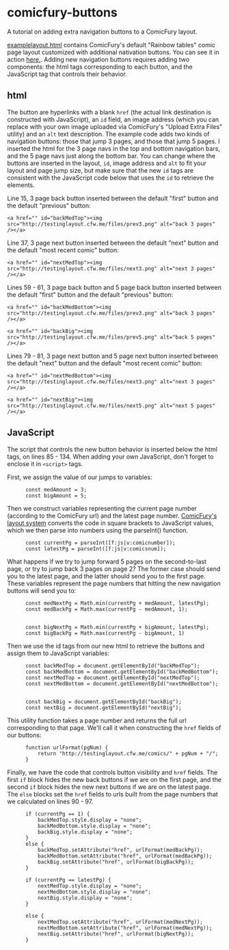 # comicfury-buttons
A tutorial on adding extra navigation buttons to a ComicFury layout.

[examplelayout.html](https://github.com/ksadov/comicfury-buttons/blob/master/examplelayout.html) contains ComicFury's default "Rainbow tables" comic page layout customized with additional nativation buttons. You can see it in action [here.](http://testinglayout.cfw.me/comics/). Adding new navigation buttons requires adding two components: the html tags corresponding to each button, and the JavaScript tag that controls their behavior. 

## html
The button are hyperlinks with a blank `href` (the actual link destination is constructed with JavaScript), an `id` field, an image address (which you can replace with your own image uploaded via ComicFury's "Upload Extra Files" utility) and an `alt` text description. The example code adds two kinds of navigation buttons: those that jump 3 pages, and those that jump 5 pages. I inserted the html for the 3 page navs in the top and bottom navigation bars, and the 5 page navs just along the bottom bar. You can change where the buttons are inserted in the layout, `id`, image address and `alt` to fit your layout and page jump size, but make sure that the new `id` tags are consistent with the JavaScript code below that uses the `id` to retrieve the elements.

Line 15, 3 page back button inserted between the default "first" button and the default "previous" button:
```
<a href="" id="backMedTop"><img src="http://testinglayout.cfw.me/files/prev3.png" alt="back 3 pages" /></a>
```

Line 37, 3 page next button inserted between the default "next" button and the default "most recent comic" button:

```
<a href="" id="nextMedTop"><img src="http://testinglayout.cfw.me/files/next3.png" alt="next 3 pages" /></a>
```
Lines 59 - 61, 3 page back button and 5 page back button inserted between the default "first" button and the default "previous" button:

```
<a href="" id="backMedBottom"><img src="http://testinglayout.cfw.me/files/prev3.png" alt="back 3 pages" /></a> 

<a href="" id="backBig"><img src="http://testinglayout.cfw.me/files/prev5.png" alt="back 5 pages" /></a>
```

Lines 79 - 81, 3 page next button and 5 page next button inserted between the default "next" button and the default "most recent comic" button:

```
<a href="" id="nextMedBottom"><img src="http://testinglayout.cfw.me/files/next3.png" alt="next 3 pages" /></a>
	    
<a href="" id="nextBig"><img src="http://testinglayout.cfw.me/files/next5.png" alt="next 5 pages" /></a>
```

## JavaScript

The script that controls the new button behavior is inserted below the html tags, on lines 85 - 134. When adding your own JavaScript, don't forget to enclose it in `<script>` tags.

First, we assign the value of our jumps to variables:
```
	  const medAmount = 3;
	  const bigAmount = 5;
```

Then we construct variables representing the current page number (according to the ComicFury url) and the latest page number. [ComicFury's layout system](https://comicfury.com/forum/viewthread.php?id=12232) converts the code in square brackets to JavaScript values, which we then parse into numbers using the parseInt() function.

```
	  const currentPg = parseInt([f:js|v:comicnumber]);
	  const latestPg = parseInt([f:js|v:comicsnum]);
```

What happens if we try to jump forward 5 pages on the second-to-last page, or try to jump back 3 pages on page 2? The former case should send you to the latest page, and the latter should send you to the first page. These variables represent the page numbers that hitting the new navigation buttons will send you to:
```
	  const medNextPg = Math.min(currentPg + medAmount, latestPg);
	  const medBackPg = Math.max(currentPg - medAmount, 1);


	  const bigNextPg = Math.min(currentPg + bigAmount, latestPg);
	  const bigBackPg = Math.max(currentPg - bigAmount, 1)
```

Then we use the id tags from our new html to retrieve the buttons and assign them to JavaScript variables:
```
	  const backMedTop = document.getElementById("backMedTop");
	  const backMedBottom = document.getElementById("backMedBottom");
	  const nextMedTop = document.getElementById("nextMedTop");   
	  const nextMedBottom = document.getElementById("nextMedBottom");

	  	
	  const backBig = document.getElementById("backBig");
	  const nextBig = document.getElementById("nextBig");
```

This utility function takes a page number and returns the full url corresponding to that page. We'll call it when constructing the `href` fields of our buttons:
```
	  function urlFormat(pgNum) {
	      return "http://testinglayout.cfw.me/comics/" + pgNum + "/";
	  }
```

Finally, we have the code that controls button visibility and `href` fields. The first `if` block hides the new back buttons if we are on the first page, and the second `if` block hides the new next buttons if we are on the latest page. The `else` blocks set the `href` fields to urls built from the page numbers that we calculated on lines 90 - 97.
```
	  if (currentPg == 1) {
	      backMedTop.style.display = "none";
	      backMedBottom.style.display = "none";
	      backBig.style.display = "none";
	  }
	  else {
	      backMedTop.setAttribute("href", urlFormat(medBackPg));
	      backMedBottom.setAttribute("href", urlFormat(medBackPg));
	      backBig.setAttribute("href", urlFormat(bigBackPg));
	  }
  
	  if (currentPg == latestPg) {
	      nextMedTop.style.display = "none";
	      nextMedBottom.style.display = "none";
	      nextBig.style.display = "none";
	  }
	  
	  else {
	      nextMedTop.setAttribute("href", urlFormat(medNextPg));
	      nextMedBottom.setAttribute("href", urlFormat(medNextPg));
	      nextBig.setAttribute("href", urlFormat(bigNextPg));
	  }
```  
